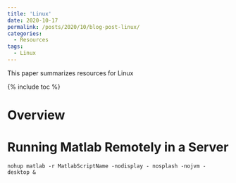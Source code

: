 ```yaml
---
title: 'Linux'
date: 2020-10-17
permalink: /posts/2020/10/blog-post-linux/
categories:
  - Resources
tags: 
  - Linux
---
```


This paper summarizes resources for Linux

{% include toc %}

# Overview

# Running Matlab Remotely in a Server

```
nohup matlab -r MatlabScriptName -nodisplay - nosplash -nojvm - desktop &
```
